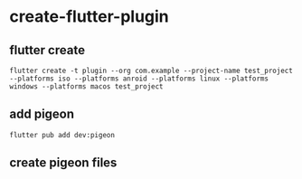 # create-flutter-plugin
## flutter create
```shell
flutter create -t plugin --org com.example --project-name test_project --platforms iso --platforms anroid --platforms linux --platforms windows --platforms macos test_project
```
## add pigeon
```shell
flutter pub add dev:pigeon
```
## create pigeon files
